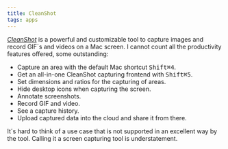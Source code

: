 ```yaml
---
title: CleanShot
tags: apps
---
```

[<cite>CleanShot</cite>](https://cleanshot.com) is a powerful and customizable tool to capture images and record GIF´s and videos on a Mac screen. I cannot count all the productivity features offered, some outstanding:

- Capture an area with the default Mac shortcut <kbd>Shift</kbd><kbd>⌘</kbd><kbd>4</kbd>.
- Get an all-in-one CleanShot capturing frontend with <kbd>Shift</kbd><kbd>⌘</kbd><kbd>5</kbd>. 
- Set dimensions and ratios for the capturing of areas.
- Hide desktop icons when capturing the screen.
- Annotate screenshots.
- Record GIF and video.
- See a capture history.
- Upload captured data into the cloud and share it from there.

It´s hard to think of a use case that is not supported in an excellent way by the tool. Calling it a screen capturing tool is understatement.
